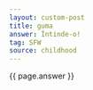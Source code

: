 ```yaml
---
layout: custom-post
title: guma
answer: Întinde-o!
tag: SFW
source: childhood
---
```


{{ page.answer }}
